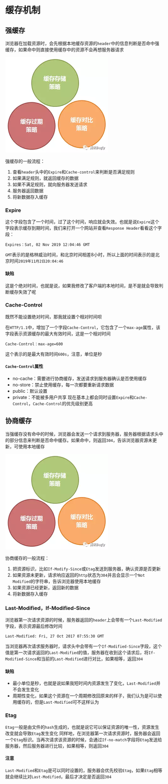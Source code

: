 # 缓存机制

## 强缓存
浏览器在加载资源时，会先根据本地缓存资源的`header`中的信息判断是否命中强缓存，如果命中则直接使用缓存中的资源不会再想服务器请求

![](./assets/cache-1.png)

强缓存的一般流程：
1. 查看`header`头中的`Expire`和`Cache-control`来判断是否满足规则
2. 如果满足规则，就返回缓存的数据
3. 如果不满足规则，就向服务器发送请求
4. 服务器返回数据
5. 将新数据存入缓存

### Expire
这个字段包含了一个时间，过了这个时间，响应就会失效。也就是说`Expire`这个字段表示缓存到期时间，我们来打开一个网站并查看`Response Header`看看这个字段：
```
Expires：Sat, 02 Nov 2019 12:04:46 GMT
```
`GMT`表示的是格林威治时间，和北京时间相差8小时，所以上面的时间表示的是北京时间`2019年11月2日20:04:46`

#### 缺陷
这是个绝对时间，也就是说，如果我修改了客户端的本地时间，是不是就会导致判断缓存失效了呢

### Cache-Control
既然不能设置绝对时间，那我就设置个相对时间呗

在`HTTP/1.1`中，增加了一个字段`Cache-Control`，它包含了一个`max-age`属性，该字段表示资源缓存的最大有效时间，这是一个相对时间
```
Cache-Control：max-age=600
```
这个表示的是最大有效时间`600s`，注意，单位是秒

#### `Cache-Control`属性
* no-cache：需要进行协商缓存，发送请求到服务器确认是否使用缓存
* no-store：禁止使用缓存，每一次都要重新请求数据
* public：默认设置
* private：不能被多用户共享
现在基本上都会同时设置`Expire`和`Cache-Control`，`Cache-Control`的优先级别更高

## 协商缓存
当强缓存没有命中的时候，浏览器会发送一个请求到服务器，服务器根据请求头中的部分信息来判断是否命中缓存。如果命中，则返回`304`，告诉浏览器资源未更新，可使用本地缓存

![](./assets/cache-1.png)

协商缓存的一般流程：
1. 把资源标识，比如`If-Modify-Since`或`Etag`发送到服务器，确认资源是否更新
2. 如果资源未更新，请求响应返回的`http`状态为`304`并且会显示一个`Not Modified`的字符串，告诉浏览器使用本地缓存
3. 如果资源已经更新，返回新的数据
4. 将新数据存入缓存

### Last-Modified，If-Modified-Since
浏览器第一次请求资源的时候，服务器返回的`header`上会带有一个`Last-Modified`字段，表示资源最后修改时间
```
Last-Modified: Fri, 27 Oct 2017 07:55:30 GMT
```
当浏览器再次请求服务器时，请求头中会带有一个`If-Modified-Since`字段，这个值是第一次请求返回的`Last-Modified`的值，服务器在收到这个请求后，将`If-Modified-Since`和当前的`Last-Modified`进行对比，如果相等，返回`304`

#### 缺陷
* 最小单位是秒，也就是说如果我短时间内资源发生了变化，`Last-Modified`并不会发生变化
* 周期性变化，如果这个资源在一个周期修改回原来的样子，我们认为是可以使用缓存的，但是`Last-Modified`可不这样认为

### Etag
`Etag`一般是由文件的`hash`生成的，也就是说它可以保证资源的唯一性，资源发生改变就会导致`Etag`发生变化
同样地，在浏览器第一次请求资源时，服务器会返回一个`Etag`标识。当再次请求该资源的时候，会通过`If-no-match`字段将`Etag`发送给服务器，然后服务器进行比较，如果相等，则返回`304`

#### 注意
`Last-Modified`和`Etag`是可以同时设置的，服务器会优先校验`Etag`，如果`Etag`相等就会继续比对`Last-Modified`，最后才决定是否返回`304`